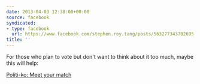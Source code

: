 ```yaml
---
date: 2013-04-03 12:38:00+00:00
source: facebook
syndicated:
- type: facebook
  url: https://www.facebook.com/stephen.roy.tang/posts/563277343702695
title: ''
---
```


For those who plan to vote but don't want to think about it too much, maybe this will help: 

[Politi-ko: Meet your match](http://politi-ko.com/index.html)